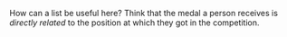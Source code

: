 How can a list be useful here? Think that the medal a person receives is _directly related_ to the position at which they got in the competition.